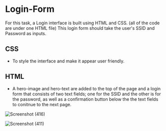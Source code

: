 # Login-Form

For this task, a Login interface is built using HTML and CSS. (all of the code are under one HTML file)
This login form should take the user's SSID and Password as inputs.

## CSS

- To style the interface and make it appear user friendly. 


## HTML

- A hero-image and hero-text are added to the top of the page and a login form that consists of two text fields; one for the SSID and the other is for the password, as well as a confirmation button below the the text fields to conitnue to the next page.


![Screenshot (416)](https://user-images.githubusercontent.com/53409187/129493159-ddb9966d-0727-426b-875a-3403a40f15ec.png)

![Screenshot (411)](https://user-images.githubusercontent.com/53409187/129493247-100471f4-b344-44f2-9cf5-7dbd6e624839.png)
